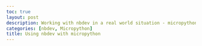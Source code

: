 ```yaml
---
toc: true
layout: post
description: Working with nbdev in a real world situation - micropython
categories: [nbdev, Micropython]
title: Using nbdev with micropython
---
```

